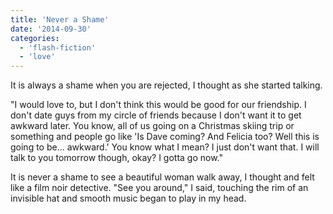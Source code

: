```yaml
---
title: 'Never a Shame'
date: '2014-09-30'
categories:
  - 'flash-fiction'
  - 'love'
---
```


It is always a shame when you are rejected, I thought as she started talking.

<!-- truncate -->


"I would love to, but I don't think this would be good for our friendship. I
don't date guys from my circle of friends because I don't want it to get awkward
later. You know, all of us going on a Christmas skiing trip or something and
people go like 'Is Dave coming? And Felicia too? Well this is going to be...
awkward.' You know what I mean? I just don't want that. I will talk to you
tomorrow though, okay? I gotta go now."

It is never a shame to see a beautiful woman walk away, I thought and felt like
a film noir detective. "See you around," I said, touching the rim of an
invisible hat and smooth music began to play in my head.
